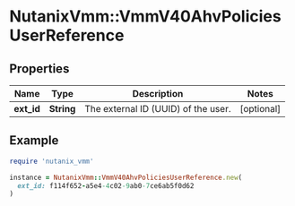 # NutanixVmm::VmmV40AhvPoliciesUserReference

## Properties

| Name | Type | Description | Notes |
| ---- | ---- | ----------- | ----- |
| **ext_id** | **String** | The external ID (UUID) of the user. | [optional] |

## Example

```ruby
require 'nutanix_vmm'

instance = NutanixVmm::VmmV40AhvPoliciesUserReference.new(
  ext_id: f114f652-a5e4-4c02-9ab0-7ce6ab5f0d62
)
```


